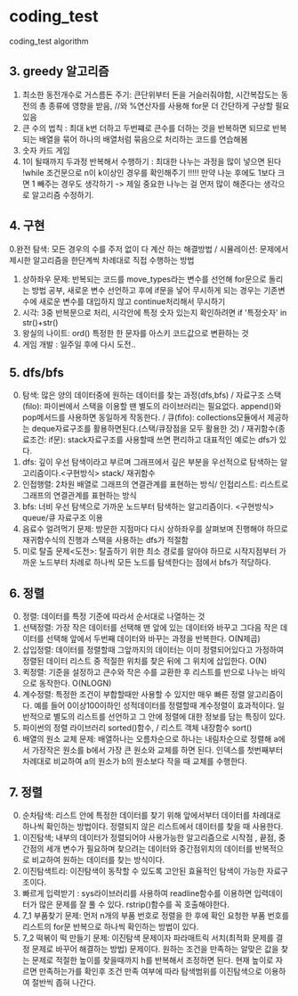 # coding_test
coding_test algorithm 

## 3. greedy 알고리즘
   1. 최소한 동전개수로 거스름돈 주기: 큰단위부터 돈을 거슬러줘야함, 시간복잡도는 동전의 총 종류에 영향을 받음, //와 %연산자를 사용해 for문 더 간단하게 구상할 필요 있음 
   2. 큰 수의 법칙 : 최대 k번 더하고 두번쨰로 큰수를 더하는 것을 반복하면 되므로 반복되는 배열을 묶어 하나의 배열처럼 묶음으로 처리하는 코드를 연습해봄 
   3. 숫자 카드 게임
   4. 1이 될때까지 두과정 반복해서 수행하기 : 최대한 나누는 과정을 많이 넣으면 된다 !while 조건문으로 n이 k이상인 경우를 확인해주기 !!!!! 만약 나눈 후에도 1보다 크면 1 빼주는 경우도 생각하기 -> 제일 중요한 나누는 걸 먼저 많이 해준다는 생각으로 알고리즘 수정하기. 

## 4. 구현
   0.완전 탐색: 모든 경우의 수를 주저 없이 다 계산 하는 해결방법 / 시뮬레이션: 문제에서 제시한 알고리즘을 한단계씩 차례대로 직접 수행하는 방법
   1. 상하좌우 문제: 반복되는 코드를 move_types라는 변수를 선언해 for문으로 돌리는 방법 공부, 새로운 변수 선언하고 후에 if문을 넣어 무시하게 되는 경우는 기존변수에 새로운 변수를 대입하지 않고 continue처리해서 무시하기
   2. 시각: 3중 반복문으로 처리, 시각안에 특정 숫자 있는지 확인하려면 if '특정숫자' in str()+str() 
   3. 왕실의 나이트: ord() 특정한 한 문자를 아스키 코드값으로 변환하는 것 
   4. 게임 개발 : 일주일 후에 다시 도전.. 

## 5. dfs/bfs
   0. 탐색: 많은 양의 데이터중에 원하는 데이터를 찾는 과정(dfs,bfs) / 자료구조 스택(filo): 파이썬에서 스택을 이용할 땐 별도의 라이브러리는 필요없다. append()와 pop메서드를 사용하면  동일하게 작동한다. / 큐(fifo): collections모듈에서 제공하는 deque자료구조를 활용하면된다.(스택/큐장점을 모두 활용한 것) / 재귀함수(종료조건: if문): stack자료구조를 사용할때 쓰면 편리하고 대표적인 예로는 dfs가 있다. 
   1. dfs: 깊이 우선 탐색이라고 부르며 그래프에서 깊은 부분을 우선적으로 탐색하는 알고리즘이다.<구현방식> stack/ 재귀함수 
   2. 인접행렬: 2차원 배열로 그래프의 연결관계를 표현하는 방식/ 인접리스트: 리스트로 그래프의 연결관계를 표현하는 방식
   3. bfs: 너비 우선 탐색으로 가까운 노드부터 탐색하는 알고리즘이다. <구현방식> queue/큐 자료구조 이용
   4. 음료수 얼려먹기 문제: 방문한 지점마다 다시 상하좌우를 살펴보며 진행해야 하므로 재귀함수식의 진행과 스택을 사용하는 dfs가 적절함
   5. 미로 탈출 문제<도전>: 탈출하기 위한 최소 경로를 알아야 하므로 시작지점부터 가까운 노드부터 차례로 하나씩 모든 노드를 탐색한다는 점에서 bfs가 적당하다. 

## 6. 정렬
   0. 정렬: 데이터를 특정 기준에 따라서 순서대로 나열하는 것
   1. 선택정렬: 가장 작은 데이터를 선택해 맨 앞에 있는 데이터와 바꾸고 그다음 작은 데이터를 선택해 앞에서 두번째 데이터와 바꾸는 과정을 반복한다. O(N제곱)
   2. 삽입정렬: 데이터를 정렬할때 그앞까지의 데이터는 이미 정렬되어있다고 가정하여 정렬된 데이터 리스트 중 적절한 위치를 찾은 뒤에 그 위치에 삽입한다. O(N)
   3. 퀵정렬: 기준을 설정하고 큰수와 작은 수를 교환한 후 리스트를 반으로 나누는 바익으로 동작한다. O(NLOGN)
   4. 계수정렬: 특정한 조건이 부합할때만 사용할 수 있지만 매우 빠른 정렬 알고리즘이다. 예를 들어 0이상100이하인 성적데이터를 정렬할때 계수정렬이 효과적이다. 일반적으로 별도의 리스트를 선언하고 그 안에 정렬에 대한 정보를 담는 특징이 있다. 
   5. 파이썬의 정렬 라이브러리 sorted()함수, / 리스트 객체 내장함수 sort()
   6. 배열의 원소 교체 문제: 배열하나는 오름차순으로 하나는 내림차순으로 정렬해 a에서 가장작은 원소를 b에서 가장 큰 원소와 교체를 하면 된다. 인덱스를 첫번째부터 차례대로 비교하여 a의 원소가 b의 원소보다 작을 때 교체를 수행한다. 

## 7. 정렬
   0. 순차탐색: 리스트 안에 특정한 데이터를 찾기 위해 앞에서부터 데이터를 차례대로 하나씩 확인하는 방법이다. 정렬되지 않은 리스트에서 데이터를 찾을 때 사용한다. 
   1. 이진탐색; 내부의 데이터가 정렬되어야 사용가능한 알고리즘으로 시작점 , 끝점, 중간점의 세개 변수가 필요하며 찾으려는 데이터와 중간점위치의 데이터를 반복적으로 비교하여 원하는 데이터를 찾는 방식이다.
   2. 이진탐색트리: 이진탐색이 동작할 수 있도록 고안된 효율적인 탐색이 가능한 자료구조이다. 
   3. 빠르게 입력받기 : sys라이브러리를 사용하여 readline함수를 이용하면 입력데이터가 많은 문제를 잘 풀 수 있다. rstrip()함수를 꼭 호출해야한다. 
   4. 7_1 부품찾기 문제: 먼저 n개의 부품 번호로 정렬을 한 후에 확인 요청한 부품 번호를 리스트의 for문 반복으로 하나씩 확인하는 방법이 있다. 
   5. 7_2 떡볶이 떡 만들기 문제: 이진탐색 문제이자 파라매트릭 서치(최적화 문제를 결정 문제로 바꾸어 해결하는 방법) 문제이다. 원하는 조건을 만족하는 알맞은 값을 찾는 문제로 적절한 높이를 찾을때까지 h를 반복해서 조정하면 된다. 현재 높이로 자르면 만족하는가를 확인후 조건 만족 여부에 따라 탐색범위를 이진탐색으로 이용하여 절반씩 좁혀 나간다. 

